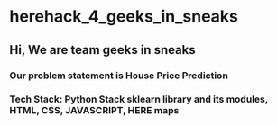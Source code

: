 # herehack_4_geeks_in_sneaks

## Hi, We are team geeks in sneaks
### Our problem statement is House Price Prediction
### Tech Stack: Python Stack sklearn library and its modules, HTML, CSS, JAVASCRIPT, HERE maps
